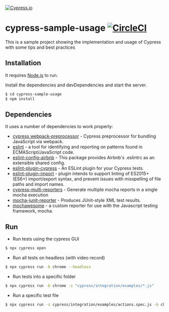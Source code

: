 
[![Cypress.io](https://img.shields.io/badge/tested%20with-Cypress-04C38E.svg)](https://www.cypress.io/)


# cypress-sample-usage [![CircleCI](https://circleci.com/gh/rwralitera/cypress-sample-usage.svg?style=svg)](https://circleci.com/gh/rwralitera/cypress-sample-usage)

This is a sample project showing the implementation and usage of Cypress with some tips and best practices

## Installation

It requires [Node.js](https://nodejs.org/) to run.

Install the dependencies and devDependencies and start the server.

```sh
$ cd cypress-sample-usage
$ npm install
```

## Dependencies

It uses a number of dependencies to work properly:

* [cypress webpack-preprocessor](https://www.npmjs.com/package/@cypress/webpack-preprocessor) - Cypress preprocessor for bundling JavaScript via webpack.
* [eslint](https://www.npmjs.com/package/eslint) - a tool for identifying and reporting on patterns found in ECMAScript/JavaScript code.
* [eslint-config-airbnb](https://www.npmjs.com/package/eslint-config-airbnb) - This package provides Airbnb's .eslintrc as an extensible shared config.
* [eslint-plugin-cypress](https://www.npmjs.com/package/eslint-plugin-cypress) - An ESLint plugin for your Cypress tests.
* [eslint-plugin-import](https://www.npmjs.com/package/eslint-plugin-import) - plugin intends to support linting of ES2015+ (ES6+) import/export syntax, and prevent issues with misspelling of file paths and import names.
* [cypress-multi-reporters](https://www.npmjs.com/package/https://www.npmjs.com/package/cypress-multi-reporters) - Generate multiple mocha reports in a single mocha execution
* [mocha-junit-reporter](https://www.npmjs.com/package/mocha-junit-reporter) - Produces JUnit-style XML test results.
* [mochawesome](https://www.npmjs.com/package/mochawesome) - a custom reporter for use with the Javascript testing framework, mocha.

## Run
  - Run tests using the cypress GUI
```sh
$ npx cypress open
```
  - Run all tests on headless (with video record)
```sh
$ npx cypress run -b chrome --headless
```
  - Run tests into a specific folder
```sh
$ npx cypress run -b chrome -s "cypress/integration/examples/*.js"
```
  - Run a specific test file
```sh
$ npx cypress run -s cypress/integration/examples/actions.spec.js -b chrome --headless
```
